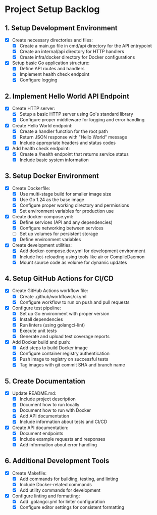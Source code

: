 # Project Setup Backlog

## 1. Setup Development Environment

- [x] Create necessary directories and files:
  - [x] Create a main.go file in cmd/api directory for the API entrypoint
  - [x] Create an internal/api directory for HTTP handlers
  - [x] Create infra/docker directory for Docker configurations

- [x] Setup basic Go application structure:
  - [x] Define API routes and handlers
  - [x] Implement health check endpoint
  - [x] Configure logging

## 2. Implement Hello World API Endpoint

- [x] Create HTTP server:
  - [x] Setup a basic HTTP server using Go's standard library
  - [x] Configure proper middleware for logging and error handling

- [x] Create Hello World endpoint:
  - [x] Create a handler function for the root path
  - [x] Return JSON response with "Hello World" message
  - [x] Include appropriate headers and status codes

- [x] Add health check endpoint:
  - [x] Create a /health endpoint that returns service status
  - [x] Include basic system information

## 3. Setup Docker Environment

- [x] Create Dockerfile:
  - [x] Use multi-stage build for smaller image size
  - [x] Use Go 1.24 as the base image
  - [x] Configure proper working directory and permissions
  - [x] Set environment variables for production use

- [x] Create docker-compose.yml:
  - [x] Define services (API and any dependencies)
  - [x] Configure networking between services
  - [ ] Set up volumes for persistent storage
  - [x] Define environment variables

- [x] Create development utilities:
  - [x] Add docker-compose.dev.yml for development environment
  - [x] Include hot-reloading using tools like air or CompileDaemon
  - [x] Mount source code as volume for dynamic updates

## 4. Setup GitHub Actions for CI/CD

- [x] Create GitHub Actions workflow file:
  - [x] Create .github/workflows/ci.yml
  - [x] Configure workflow to run on push and pull requests

- [x] Configure test pipeline:
  - [x] Set up Go environment with proper version
  - [x] Install dependencies
  - [x] Run linters (using golangci-lint)
  - [x] Execute unit tests
  - [x] Generate and upload test coverage reports

- [x] Add Docker build and push:
  - [x] Add steps to build Docker image
  - [x] Configure container registry authentication
  - [x] Push image to registry on successful tests
  - [x] Tag images with git commit SHA and branch name

## 5. Create Documentation

- [x] Update README.md:
  - [x] Include project description
  - [x] Document how to run locally
  - [x] Document how to run with Docker
  - [x] Add API documentation
  - [x] Include information about tests and CI/CD

- [x] Create API documentation:
  - [x] Document endpoints
  - [x] Include example requests and responses
  - [x] Add information about error handling

## 6. Additional Development Tools

- [x] Create Makefile:
  - [x] Add commands for building, testing, and linting
  - [x] Include Docker-related commands
  - [x] Add utility commands for development

- [x] Configure linting and formatting:
  - [x] Add .golangci.yml for linter configuration
  - [x] Configure editor settings for consistent formatting 